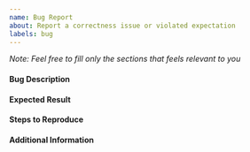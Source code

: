 ```yaml
---
name: Bug Report
about: Report a correctness issue or violated expectation
labels: bug
---
```


_Note: Feel free to fill only the sections that feels relevant to you_

#### Bug Description

#### Expected Result

#### Steps to Reproduce

#### Additional Information
